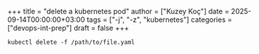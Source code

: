 +++
title = "delete a kubernetes pod"
author = ["Kuzey Koç"]
date = 2025-09-14T00:00:00+03:00
tags = ["-j", "-z", "kubernetes"]
categories = ["devops-int-prep"]
draft = false
+++

```shell
kubectl delete -f /path/to/file.yaml
```
